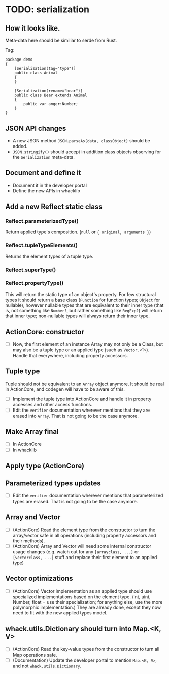 # TODO: serialization

## How it looks like.

Meta-data here should be similiar to serde from Rust.

Tag:

```
package demo
{
    [Serialization(tag="type")]
    public class Animal
    {
    }

    [Serialization(rename="bear")]
    public class Bear extends Animal
    {
        public var anger:Number;
    }
}
```

## JSON API changes

- A new JSON method `JSON.parseAs(data, classObject)` should be added.
- `JSON.stringify()` should accept in addition class objects observing for the `Serialization` meta-data. 

## Document and define it

- Document it in the developer portal
- Define the new APIs in whacklib

## Add a new Reflect static class

### Reflect.parameterizedType()

Return applied type's composition. (`null` or `{ original, arguments }`)

### Reflect.tupleTypeElements()

Returns the element types of a tuple type.

### Reflect.superType()

### Reflect.propertyType()

This will return the static type of an object's property. For few structural types it should return a base class
(`Function` for function types; `Object` for nullable), however nullable types that are equivalent to their inner type (that is, not something like `Number?`, but rather something like `RegExp?`) will return that inner type; non-nullable types will always return their inner type.

## ActionCore: constructor

- [ ] Now, the first element of an instance Array may not only be a Class, but may also be a tuple type or an applied type (such as `Vector.<T>`). Handle that everywhere, including property accessors.

## Tuple type

Tuple should not be equivalent to an `Array` object anymore. It should be real in ActionCore, and codegen will have to be aware of this.

- [ ] Implement the tuple type into ActionCore and handle it in property accesses and other access functions.
- [ ] Edit the `verifier` documentation wherever mentions that they are erased into `Array`. That is not going to be the case anymore.

## Make Array final

- [ ] In ActionCore
- [ ] In whacklib

## Apply type (ActionCore)

## Parameterized types updates

- [ ] Edit the `verifier` documentation wherever mentions that parameterized types are erased. That is not going to be the case anymore.

## Array and Vector

- [ ] (ActionCore) Read the element type from the constructor to turn the array/vector safe in all operations (including property accessors and their methods).
- [ ] (ActionCore) Array and Vector will need some internal constructor usage changes (e.g. watch out for any `[arrayclass, ...]` or `[vectorclass, ...]` stuff and replace their first element to an applied type)

## Vector optimizations

- [ ] (ActionCore) Vector implementation as an applied type should use specialized implementations based on the element type. (int, uint, Number, float = use their specialization; for anything else, use the more polymorphic implementation.) They are already done, except they now need to fit with the new applied types model.

## whack.utils.Dictionary should turn into Map.\<K, V>

- [ ] (ActionCore) Read the key-value types from the constructor to turn all Map operations safe.
- [ ] (Documentation) Update the developer portal to mention `Map.<K, V>`, and not `whack.utils.Dictionary`.

